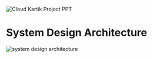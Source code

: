 ![Cloud Kartik Project PPT](https://github.com/user-attachments/assets/7626ba3a-6598-4507-9a3c-3a9a32449664)


# System Design Architecture
![system design architecture](https://github.com/user-attachments/assets/53950a26-a809-4791-9679-f084ad78aa09)
